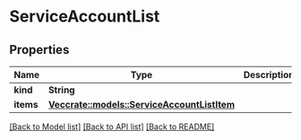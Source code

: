 # ServiceAccountList

## Properties

Name | Type | Description | Notes
------------ | ------------- | ------------- | -------------
**kind** | **String** |  | 
**items** | [**Vec<crate::models::ServiceAccountListItem>**](ServiceAccountListItem.md) |  | 

[[Back to Model list]](../README.md#documentation-for-models) [[Back to API list]](../README.md#documentation-for-api-endpoints) [[Back to README]](../README.md)


